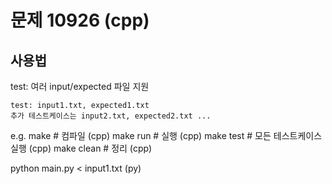 # 문제 10926 (cpp)

## 사용법

test: 여러 input/expected 파일 지원

	test: input1.txt, expected1.txt
	추가 테스트케이스는 input2.txt, expected2.txt ...


e.g.
make        # 컴파일 (cpp)
make run    # 실행 (cpp)
make test   # 모든 테스트케이스 실행 (cpp)
make clean  # 정리 (cpp)

python main.py < input1.txt (py)
